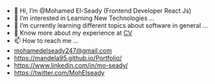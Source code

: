 - 👋 Hi, I’m @Mohamed El-Seady (Frontend Developer React Js)
- 👀 I’m interested in Learning New Technologies ...
- 🌱 I’m currently learning different topics about software in general ...
- 📄 Know more about my experience at [CV](https://drive.google.com/file/d/1n9duzPGUVKRvG_lW-So6SXdlHW-S0Vdg/view?usp=sharing)
- 📫 How to reach me ...
- mohamedelseady247@gmail.com
- https://mandela95.github.io/Portfolio/
- https://www.linkedin.com/in/mo-seady/
- https://twitter.com/MohElseady

<!---
Mandela95/Mandela95 is a ✨ special ✨ repository because its `README.md` (this file) appears on your GitHub profile.
You can click the Preview link to take a look at your changes.
--->
